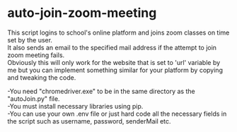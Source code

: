 # auto-join-zoom-meeting

This script logins to school's online platform and joins zoom classes on time set by the user.\
It also sends an email to the specified mail address if the attempt to join zoom meeting fails.\
Obviously this will only work for the website that is set to 'url' variable by me but you can implement something similar for your platform by copying and tweaking the code.

-You need "chromedriver.exe" to be in the same directory as the "autoJoin.py" file.\
-You must install necessary libraries using pip.\
-You can use your own .env file or just hard code all the necessary fields in the script such as username, password, senderMail etc.

